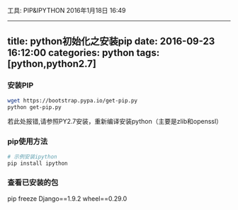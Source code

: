 工具: PIP&IPYTHON
2016年1月18日
16:49
 
---
title: python初始化之安装pip
date: 2016-09-23 16:12:00
categories: python
tags: [python,python2.7]
---
### 安装PIP
``` bash
wget https://bootstrap.pypa.io/get-pip.py
python get-pip.py
```
若此处报错,请参照PY2.7安装，重新编译安装python（主要是zlib和openssl）
 
<!--more-->
 
### pip使用方法
``` bash
# 示例安装ipython
pip install ipython
```
 
### 查看已安装的包
pip freeze
Django==1.9.2
wheel==0.29.0
